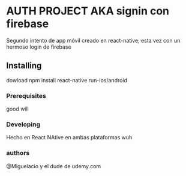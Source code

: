 # AUTH PROJECT AKA signin con firebase

Segundo intento de app móvil creado en react-native, esta vez con un hermoso login de firebase

## Installing

dowload
npm install
react-native run-ios/android

### Prerequisites

good will

### Developing

Hecho en React NAtive en ambas plataformas wuh

### authors

@Miguelacio y el dude de udemy.com


